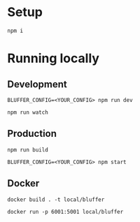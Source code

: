 # Setup
```
npm i
```

# Running locally

## Development
```BLUFFER_CONFIG=<YOUR_CONFIG> npm run dev```

```npm run watch```

## Production
```npm run build```

```BLUFFER_CONFIG=<YOUR_CONFIG> npm start```

## Docker

```docker build . -t local/bluffer```

```docker run -p 6001:5001 local/bluffer```
